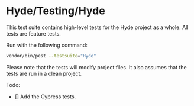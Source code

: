 # Hyde/Testing/Hyde

This test suite contains high-level tests for the Hyde project as a whole.
All tests are feature tests.

Run with the following command:

```bash
vendor/bin/pest --testsuite="Hyde"
```

Please note that the tests will modify project files.
It also assumes that the tests are run in a clean project.

Todo:

- [] Add the Cypress tests.
